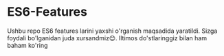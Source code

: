 # ES6-Features
Ushbu repo ES6 features larini yaxshi o'rganish maqsadida yaratildi. Sizga foydali bo'lganidan juda xursandmiz😊. Iltimos do'stlaringgiz bilan ham baham ko'ring
